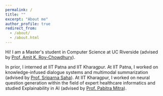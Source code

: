 ```yaml
---
permalink: /
title: ""
excerpt: "About me"
author_profile: true
redirect_from: 
  - /about/
  - /about.html
---
```

Hi! I am a Master's student in Computer Science at UC Riverside (advised by [Prof, Amit K. Roy-Chowdhury](https://vcg.ece.ucr.edu/amit)).


In prior, I interned at IIT Patna and IIT Kharagpur. At IIT Patna, I worked on knowledge-infused dialogue systems and multimodal summarization (advised by [Prof. Sriparna Saha](https://www.iitp.ac.in/~sriparna/)). At IIT Kharagpur, I worked on neural question generation within the field of expert healthcare informatics and studied Explainability in AI (advised by [Prof. Pabitra Mitra](https://cse.iitkgp.ac.in/~pabitra/)).
